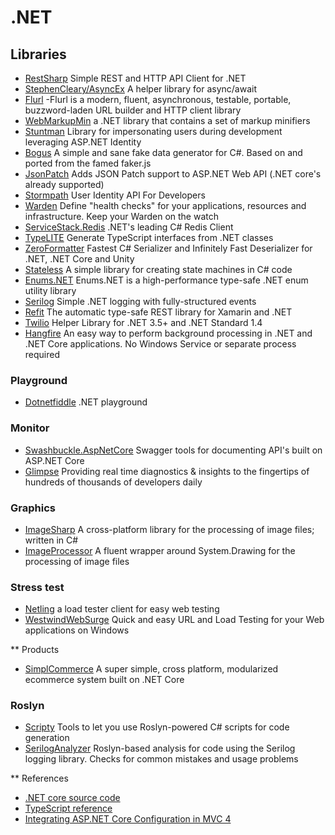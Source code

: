 # .NET

## Libraries
+ [RestSharp](http://restsharp.org) Simple REST and HTTP API Client for .NET
+ [StephenCleary/AsyncEx](https://github.com/StephenCleary/AsyncEx) A helper library for async/await
+ [Flurl](http://tmenier.github.io/Flurl/)  -Flurl is a modern, fluent, asynchronous, testable, portable, buzzword-laden URL builder and HTTP client library
+ [WebMarkupMin](https://github.com/Taritsyn/WebMarkupMin)  a .NET library that contains a set of markup minifiers
+ [Stuntman](https://github.com/ritterim/stuntman) Library for impersonating users during development leveraging ASP.NET Identity
+ [Bogus](https://github.com/bchavez/Bogus) A simple and sane fake data generator for C#. Based on and ported from the famed faker.js
+ [JsonPatch](https://github.com/myquay/JsonPatch) Adds JSON Patch support to ASP.NET Web API (.NET core's already supported) 
+ [Stormpath](https://stormpath.com) User Identity API For Developers
+ [Warden](https://github.com/warden-stack/Warden) Define "health checks" for your applications, resources and infrastructure. Keep your Warden on the watch
+ [ServiceStack.Redis](https://github.com/ServiceStack/ServiceStack.Redis) .NET's leading C# Redis Client
+ [TypeLITE](http://type.litesolutions.net) Generate TypeScript interfaces from .NET classes
+ [ZeroFormatter](https://github.com/neuecc/ZeroFormatter) Fastest C# Serializer and Infinitely Fast Deserializer for .NET, .NET Core and Unity
+ [Stateless](https://github.com/dotnet-state-machine/stateless) A simple library for creating state machines in C# code
+ [Enums.NET](https://github.com/TylerBrinkley/Enums.NET) Enums.NET is a high-performance type-safe .NET enum utility library
+ [Serilog](https://github.com/serilog/serilog) Simple .NET logging with fully-structured events
+ [Refit](https://github.com/paulcbetts/refit) The automatic type-safe REST library for Xamarin and .NET
+ [Twilio](https://github.com/twilio/twilio-csharp) Helper Library for .NET 3.5+ and .NET Standard 1.4
+ [Hangfire](http://hangfire.io)  An easy way to perform background processing in .NET and .NET Core applications. No Windows Service or separate process required


### Playground
+ [Dotnetfiddle](https://dotnetfiddle.net) .NET playground

### Monitor
+ [Swashbuckle.AspNetCore](https://github.com/domaindrivendev/Swashbuckle.AspNetCore) Swagger tools for documenting API's built on ASP.NET Core
+ [Glimpse](http://getglimpse.com/) Providing real time diagnostics & insights to the fingertips of hundreds of thousands of developers daily

### Graphics
+ [ImageSharp](https://github.com/JimBobSquarePants/ImageSharp) A cross-platform library for the processing of image files; written in C#
+ [ImageProcessor](https://github.com/JimBobSquarePants/ImageProcessor)  A fluent wrapper around System.Drawing for the processing of image files

### Stress test
+ [Netling](https://github.com/hallatore/Netling) a load tester client for easy web testing
+ [WestwindWebSurge](https://github.com/rickstrahl/WestwindWebSurge) Quick and easy URL and Load Testing for your Web applications on Windows

** Products
+ [SimplCommerce](https://github.com/simplcommerce/SimplCommerce) A super simple, cross platform, modularized ecommerce system built on .NET Core

### Roslyn
+ [Scripty](https://github.com/daveaglick/Scripty) Tools to let you use Roslyn-powered C# scripts for code generation
+ [SerilogAnalyzer](https://github.com/Suchiman/SerilogAnalyzer) Roslyn-based analysis for code using the Serilog logging library. Checks for common mistakes and usage problems

** References
+ [.NET core source code](http://aspnetsource.azurewebsites.net) 
+ [TypeScript reference](https://basarat.gitbooks.io/typescript/content) 
+ [Integrating ASP.NET Core Configuration in MVC 4](http://scottdorman.github.io/2016/03/19/integrating-asp.net-core-configuration-in-mvc-4)  
